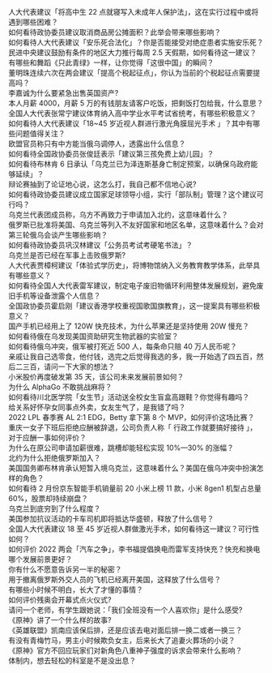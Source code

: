 人大代表建议「将高中生 22 点就寝写入未成年人保护法」，这在实行过程中或将遇到哪些困难？  
如何看待政协委员建议取消商品房公摊面积？此举会带来哪些影响？  
如何看待人大代表建议「安乐死合法化」？你是否能接受对绝症患者实施安乐死？  
民进中央建议鼓励有条件的地区大力推行每周 2.5 天假期，如何看待这一建议？  
有哪些和舞蹈《只此青绿》一样，让你觉得「这很中国」的瞬间？  
董明珠连续六次在两会建议「提高个税起征点」，你认为当前的个税起征点需要提高吗？  
李嘉诚为什么要紧急出售英国资产?  
本人月薪 4000，月薪 5 万的有钱朋友请客户吃饭，把剩饭打包给我，什么意思？  
全国人大代表张常宁建议体育纳入高中学业水平考试省统考，有哪些积极意义？  
如何看待人大代表建议「18~45 岁近视人群进行激光角膜屈光手术 」？其中有哪些问题值得关注？  
欧盟官员称只有中方能当俄乌调停人，透露出什么信息？  
如何看待全国政协委员张俊廷表示「建议第三孩免费上幼儿园」？  
如何看待布林肯 6 日承认「乌克兰已为泽连斯基身亡制定预案，以确保乌政府能够延续」？  
辩论赛抽到了论证地心说，这怎么打，我自己都不信地心说?  
如何看待政协委员建议成立国家足球领导小组，实行「部队制」管理？这个建议可行吗？  
乌克兰代表团成员称，乌方不再致力于申请加入北约，这意味着什么？  
俄罗斯已批准将美国、乌克兰等列入不友好国家和地区名单，这意味着什么？会对第三轮俄乌会谈产生哪些影响？  
如何看待政协委员巩汉林建议「公务员考试考硬笔书法」？  
乌克兰是否已经在军事上击败俄罗斯?  
人大代表贾樟柯建议「体验式学历史」，将博物馆纳入义务教育教学体系，此举具有哪些意义？  
如何看待全国人大代表雷军建议，制定电子废旧物循环利用整体发展规划，避免废旧手机等设备泄露个人信息？  
全国政协委员霍启刚「建议香港学校重视国歌国旗教育」，这一提案具有哪些积极意义？  
国产手机已经用上了 120W 快充技术，为什么苹果还是坚持使用 20W 慢充？  
如何看待俄在乌发现美国资助研究生物武器的实验室？  
如何看待俄乌冲突，俄军被打死近 500 人，每条命只赔 40 万人民币呢？  
亲戚让我自己选零食，他付钱，选完之后觉得我选的多，我一开始选了四五百，然后二三百，请问一下大家的想法？  
小米股价再度破发第 35 天，该公司未来发展前景如何？  
为什么 AlphaGo 不敢挑战麻将？  
如何看待川北医学院「女生节」活动送全校女生盲盒高跟鞋？你觉得有趣吗？  
给关系好怀孕女同事点外卖，女友生气了，是我错了吗？  
2022 LPL 春季赛 AL 2:1 EDG，Betty 拿下第 8 个 MVP，如何评价这场比赛？  
重庆一女子下班后拒绝应酬被辞退，公司负责人称「 行政工作就要搞好接待 」，对于应酬一事如何评价？  
为什么在原公司申请加薪很难，跳槽却能轻松实现 10%—30% 的涨幅？  
北约为什么拒绝俄罗斯加入？  
美国国务卿布林肯承认短暂入境乌克兰，这意味着什么？美国在俄乌冲突中扮演怎样的角色？  
如何看待 2 月份京东智能手机销量前 20 小米上榜 11 款，小米 8gen1 机型占总量 60%，股票却持续崩盘？  
乌克兰到底穷到了什么程度？  
美国参加抗议活动的卡车司机即将抵达华盛顿，释放了什么信号？  
全国人大代表建议 18 至 45 岁近视人群做激光手术，如何看待这一建议？可行性如何？  
如何评价 2022 两会「汽车之争」，李书福提倡换电而雷军支持快充？快充和换电哪个发展前景更好？  
你有什么不愿意告诉另一半的秘密？  
用于撤离俄罗斯外交人员的飞机已经离开美国，这释放了什么信号？  
有哪些小时候不明白，长大了才懂的事情？  
如何评价残奥会开幕式点火仪式?  
请问一个老师，有学生跟她说：「我们全班没有一个人喜欢你」是什么感受?  
《原神》讲了一个什么样的故事?  
《英雄联盟》凯南应该保后排，还是应该去电对面后排一换二或者一换三？  
有没有青梅竹马，男主小时候欺负女主，后来长大了追妻火葬场的小说？  
《原神》官方不回应玩家们对新角色八重神子强度的诉求会带来什么影响？  
体制内，想去轻松的科室是不是没出息？  
